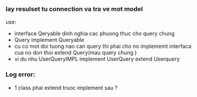 ### lay resulset tu connection va tra ve mot model
use:
- interface Qeryable dinh nghia cac phuong thuc cho query chung
- Query implement Queryable
- cu co mot doi tuong nao can query thi phai cho no implememt interfaca cua no don thoi extend Query(mau query chung )
- vi du nhu UserQueryIMPL implement UserQuery extend Userquery


### Log error:
- 1 class phai extend truoc implement sau ? 
